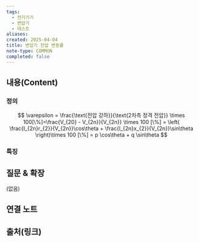 ```yaml
---
tags:
  - 전기기기
  - 변압기
  - 테스트
aliases: 
created: 2025-04-04
title: 변압기 전압 변동률
note-type: COMMON
completed: false
---
```


## 내용(Content)

### 정의

$$
\varepsilon = \frac{\text{전압 강하}}{\text{2차측 정격 전압}} \times 100[\%]=\frac{V_{20} - V_{2n}}{V_{2n}} \times 100 [\%] = \left( \frac{I_{2n}r_{2}}{V_{2n}}\cos\theta + \frac{I_{2n}x_{2}}{V_{2n}}\sin\theta \right)\times 100 [\%] = p \cos\theta + q \sin\theta
$$

### 특징



## 질문 & 확장

(없음)

## 연결 노트

## 출처(링크)

